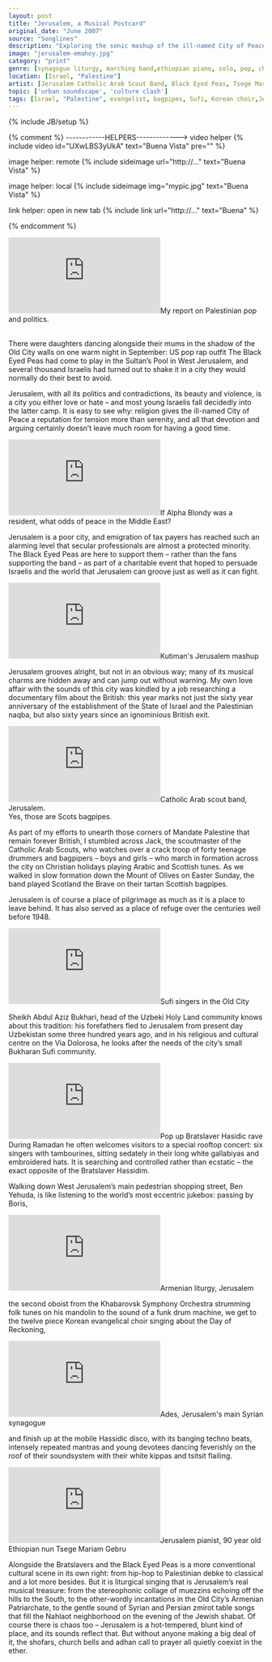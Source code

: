 ```yaml
---
layout: post
title: "Jerusalem, a Musical Postcard"
original_date: "June 2007"
source: "Songlines"
description: "Exploring the sonic mashup of the ill-named City of Peace"
image: "jerusalem-emahoy.jpg"
category: "print"
genre: [synagogue liturgy, marching band,ethiopian piano, solo, pop, choral, arabic]
location: [Israel, "Palestine"]
artist: [Jerusalem Catholic Arab Scout Band, Black Eyed Peas, Tsege Mariam Gebru, Khabarovsk Symphony Orchestra]
topic: ['urban soundscape', 'culture clash']
tags: [Israel, "Palestine", evangelist, bagpipes, Sufi, Korean choir,Jerusalem Catholic Arab Scout Band, Black Eyed Peas, Tsege Mariam Gebru, Khabarovsk Symphony Orchestra, Eurovision, synagogue liturgy, marching band, ethiopian piano, solo, pop, choral, arabic, 'urban soundscape', 'culture clash']
---
```

{% include JB/setup %}

{% comment %}
------------HELPERS------------->
video helper
{% include video id="UXwLBS3yUkA" text="Buena Vista" pre="" %} 

image helper: remote
{% include sideimage url="http://..." text="Buena Vista" %}

image helper: local
{% include sideimage img="mypic.jpg" text="Buena Vista" %}

link helper: open in new tab
{% include link url="http://..." text="Buena" %}

{% endcomment %}

<p>
<span class="marginnote"><iframe width="auto" height="auto" src="https://www.youtube.com/embed/q8_0JkMaIPQ" frameborder="0" allowfullscreen webkitallowfullscreen mozallowfullscreen ></iframe></span><span class="marginnote">My report on Palestinian pop and politics.</span>

<span class="marginnote"><br></span>
<span class="newthought">There were daughters </span> dancing alongside their mums in the shadow of the Old City walls on one warm night in September: US pop rap outfit The Black Eyed Peas had come to play in the Sultan’s Pool in West Jerusalem, and several thousand Israelis had turned out to shake it in a city they would normally do their best to avoid.
</p>

<p>Jerusalem, with all its politics and contradictions, its beauty and violence, is a city you either love or hate – and most young Israelis fall decidedly into the latter camp. It is easy to see why: religion gives the ill-named City of Peace a reputation for tension more than serenity, and all that devotion and arguing certainly doesn’t leave much room for having a good time. 

<span class="marginnote"><iframe width="auto" height="auto" src="https://www.youtube.com/embed/BhN14tANaRw" frameborder="0" allowfullscreen webkitallowfullscreen mozallowfullscreen ></iframe></span><span class="marginnote">If Alpha Blondy was a resident, what odds of peace in the Middle East?</span>
<span class="marginnote"><br></span>


Jerusalem is a poor city, and emigration of tax payers has reached such an alarming level that secular professionals are almost a protected minority. The Black Eyed Peas are here to support them – rather than the fans supporting the band – as part of a charitable event that hoped to persuade Israelis and the world that Jerusalem can groove just as well as it can fight.</p>

<p>

<span class="marginnote"><iframe width="auto" height="auto" src="https://www.youtube.com/embed/mHglfyQOd2s" frameborder="0" allowfullscreen webkitallowfullscreen mozallowfullscreen ></iframe></span><span class="marginnote">Kutiman's Jerusalem mashup</span>
<span class="marginnote"><br></span>


Jerusalem grooves alright, but not in an obvious way; many of its musical charms are hidden away and can jump out without warning. My own love affair with the sounds of this city was kindled by a job researching a documentary film about the British: this year marks not just the sixty year anniversary of the establishment of the State of Israel and the Palestinian naqba, but also sixty years since an ignominious British exit. 

<span class="marginnote"><iframe width="auto" height="auto" src="https://www.youtube.com/embed/aKLRWVncdfY " frameborder="0" allowfullscreen webkitallowfullscreen mozallowfullscreen ></iframe></span><span class="marginnote">Catholic Arab scout band, Jerusalem. <br> Yes, those are Scots bagpipes.</span>

As part of my efforts to unearth those corners of Mandate Palestine that remain forever British, I stumbled across Jack, the scoutmaster of the Catholic Arab Scouts, who watches over a crack troop of forty teenage drummers and bagpipers – boys and girls – who march in formation across the city on Christian holidays playing Arabic and Scottish tunes. As we walked in slow formation down the Mount of Olives on Easter Sunday, the band played Scotland the Brave on their tartan Scottish bagpipes. </p>

<p>
Jerusalem is of course a place of pilgrimage as much as it is a place to leave behind. It has also served as a place of refuge over the centuries well before 1948.

<span class="marginnote"><iframe width="auto" height="auto" src="https://www.youtube.com/embed/8kRwQY0-Vt4" frameborder="0" allowfullscreen webkitallowfullscreen mozallowfullscreen ></iframe></span><span class="marginnote">Sufi singers in the Old City</span>

Sheikh Abdul Aziz Bukhari, head of the Uzbeki Holy Land community knows about this tradition: his forefathers fled to Jerusalem from present day Uzbekistan some three hundred years ago, and in his religious and cultural centre on the Via Dolorosa, he looks after the needs of the city’s small Bukharan Sufi community. </p>

<p>
<span class="marginnote"><iframe width="auto" height="auto" src="https://www.youtube.com/embed/Bh2UfQG5JI0 " frameborder="0" allowfullscreen webkitallowfullscreen mozallowfullscreen ></iframe></span><span class="marginnote">Pop up Bratslaver Hasidic rave</span>
During Ramadan he often welcomes visitors to a special rooftop concert: six singers with tambourines, sitting sedately in their long white gallabiyas and embroidered hats. It is searching and controlled rather than ecstatic – the exact opposite of the Bratslaver Hassidim. </p>

<p>

Walking down West Jerusalem’s main pedestrian shopping street, Ben Yehuda, is like listening to the world’s most eccentric jukebox: passing by Boris, 

<span class="marginnote"><iframe width="auto" height="auto" src="https://www.youtube.com/embed/R2gw3-NFzSA" frameborder="0" allowfullscreen webkitallowfullscreen mozallowfullscreen ></iframe></span><span class="marginnote">Armenian liturgy, Jerusalem</span>
<span class="marginnote"><br></span>


the second oboist from the Khabarovsk Symphony Orchestra strumming folk tunes on his mandolin to the sound of a funk drum machine, we get to the twelve piece Korean evangelical choir singing about the Day of Reckoning, 

<span class="marginnote"><iframe width="auto" height="auto" src="https://www.youtube.com/embed/NSK6uqgB4ZI" frameborder="0" allowfullscreen webkitallowfullscreen mozallowfullscreen ></iframe></span><span class="marginnote">Ades, Jerusalem's main Syrian synagogue</span>
<span class="marginnote"><br></span>

and finish up at the mobile Hassidic disco, with its banging techno beats, intensely repeated mantras and young devotees dancing feverishly on the roof of their soundsystem with their white kippas and tsitsit flailing.</p>

<p>

<span class="marginnote"><iframe width="auto" height="auto" src="https://www.youtube.com/embed/wBdgbTeLIlU" frameborder="0" allowfullscreen webkitallowfullscreen mozallowfullscreen ></iframe></span><span class="marginnote">Jerusalem pianist, 90 year old Ethiopian nun Tsege Mariam Gebru</span>

Alongside the Bratslavers and the Black Eyed Peas is a more conventional cultural scene in its own right: from hip-hop to Palestinian debke to classical and a lot more besides.
But it is liturgical singing that is Jerusalem’s real musical treasure: from the stereophonic collage of muezzins echoing off the hills to the South, to the other-wordly incantations in the Old City’s Armenian Patriarchate, to the gentle sound of Syrian and Persian zmirot table songs that fill the Nahlaot neighborhood on the evening of the Jewish shabat. 
Of course there is chaos too – Jerusalem is a hot-tempered, blunt kind of place, and its sounds reflect that. But without anyone making a big deal of it, the shofars, church bells and adhan call to prayer all quietly coexist in the ether.</p>


